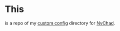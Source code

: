 # This

is a repo of my [custom config](https://nvchad.com/docs/config/walkthrough#custom_config) directory for [NvChad](https://github.com/NvChad/NvChad). 
